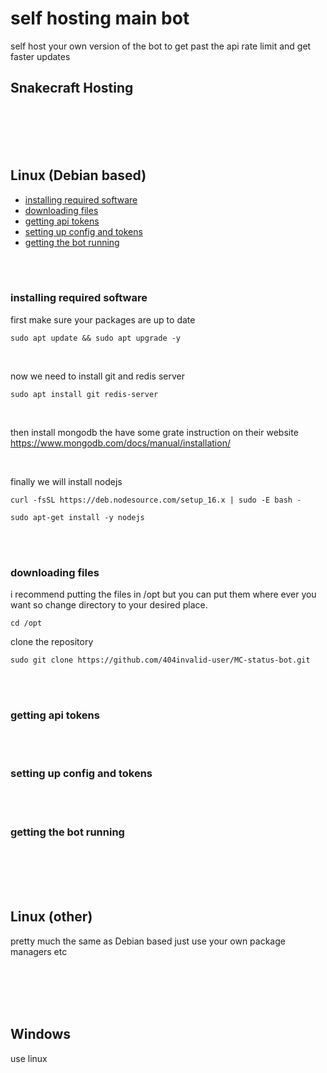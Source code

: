 # self hosting main bot

self host your own version of the bot to get past the api rate limit and get faster updates 


## Snakecraft Hosting

<br>
<br>
<br>
<br>

## Linux (Debian based)

 - [installing required software]()
- [downloading files]()
- [getting api tokens]()
- [setting up config and tokens]()
- [getting the bot running]()

<br>
<br>

### installing required software

first make sure your packages are up to date
```
sudo apt update && sudo apt upgrade -y
```

<br>

now we need to install git and redis server
```
sudo apt install git redis-server
```

<br>

then install mongodb the have some grate instruction on their website https://www.mongodb.com/docs/manual/installation/

<br>

finally we will install nodejs

```
curl -fsSL https://deb.nodesource.com/setup_16.x | sudo -E bash -
```
```
sudo apt-get install -y nodejs
```
<br>
<br>

### downloading files

i recommend putting the files in /opt but you can put them where ever you want so change directory to your desired place.

```
cd /opt
```

clone the repository

```
sudo git clone https://github.com/404invalid-user/MC-status-bot.git
```

<br>
<br>

### getting api tokens


<br>
<br>

### setting up config and tokens

<br>
<br>

### getting the bot running

<br>
<br>
<br>
<br>




## Linux (other)
pretty much the same as Debian based just use your own package managers etc

<br>
<br>
<br>
<br>

## Windows
use linux